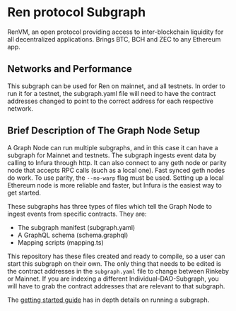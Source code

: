 # Ren protocol Subgraph

RenVM, an open protocol providing access to inter-blockchain liquidity for all decentralized applications. Brings BTC, BCH and ZEC to any Ethereum app.

## Networks and Performance
This subgraph can be used for Ren on mainnet, and all testnets. In order to run it for a testnet, the subgraph.yaml file will need to have the contract addresses changed to point to the correct address for each respective network.

## Brief Description of The Graph Node Setup

A Graph Node can run multiple subgraphs, and in this case it can have a subgraph for Mainnet and testnets. The subgraph ingests event data by calling to Infura through http. It can also connect to any geth node or parity node that accepts RPC calls (such as a local one). Fast synced geth nodes do work. To use parity, the `--no-warp` flag must be used. Setting up a local Ethereum node is more reliable and faster, but Infura is the easiest way to get started. 

These subgraphs has three types of files which tell the Graph Node to ingest events from specific contracts. They are:
* The subgraph manifest (subgraph.yaml)
* A GraphQL schema      (schema.graphql)
* Mapping scripts       (mapping.ts)

This repository has these files created and ready to compile, so a user can start this subgraph on their own. The only thing that needs to be edited is the contract addresses in the `subgraph.yaml` file to change between Rinkeby or Mainnet. If you are indexing a different Individual-DAO-Subgraph, you will have to grab the contract addresses that are relevant to that subgraph. 

The [getting started guide](https://github.com/graphprotocol/graph-node/blob/master/docs/getting-started.md) has in depth details on running a subgraph. 
